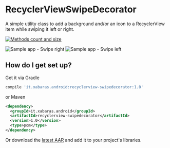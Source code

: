 # RecyclerViewSwipeDecorator #
A simple utility class to add a background and/or an icon to a RecyclerView item while swiping it left or right.

[![Methods count and size](https://img.shields.io/badge/Methods%20and%20size-core:%2040%20|%20deps:%2021827%20|%2018%20KB-e91e63.svg)](http://www.methodscount.com/?lib=it.xabaras.android%3Arecyclerview-swipedecorator%3A1.0)

![Sample app - Swipe right](https://xabaras.github.io/RecyclerViewSwipeDecorator/img/screen01.png)
![Sample app - Swipe left](https://xabaras.github.io/RecyclerViewSwipeDecorator/img/screen02.png)

## How do I get set up? ##
Get it via Gradle
```groovy
compile 'it.xabaras.android:recyclerview-swipedecorator:1.0'
```
or Maven
```xml
<dependency>
  <groupId>it.xabaras.android</groupId>
  <artifactId>recyclerview-swipedecorator</artifactId>
  <version>1.0</version>
  <type>pom</type>
</dependency>
```

Or download the [latest AAR](https://bintray.com/xabaras/maven/RecyclerViewSwipeDecorator/_latestVersion) and add it to your project's libraries.